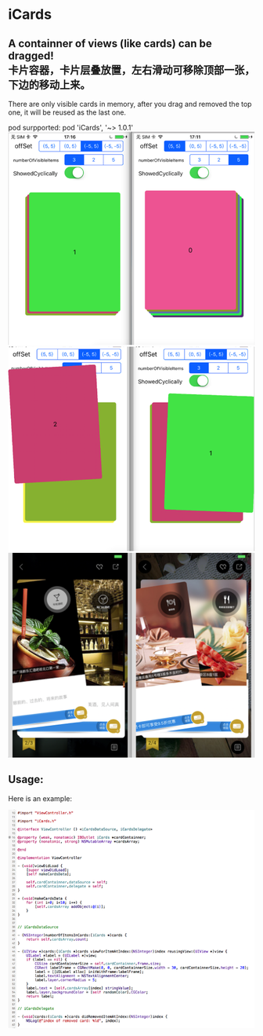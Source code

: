# iCards
A containner of views (like cards) can be dragged!<br>
卡片容器，卡片层叠放置，左右滑动可移除顶部一张，下边的移动上来。
---

There are only visible cards in memory, after you drag and removed the top one, it will be reused as the last one.<br>

pod surpported: pod 'iCards', '~> 1.0.1'<br>
![iCards](https://github.com/DingHub/ScreenShots/blob/master/iCards/0.png)
![iCards](https://github.com/DingHub/ScreenShots/blob/master/iCards/1.png)
![iCards](https://github.com/DingHub/ScreenShots/blob/master/iCards/3.png)

Usage:
---
Here is an example:<br>

![iCards](https://github.com/DingHub/ScreenShots/blob/master/iCards/2.png)

